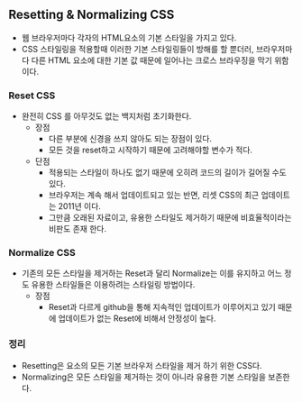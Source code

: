 
## Resetting & Normalizing CSS
- 웹 브라우저마다 각자의 HTML요소의 기본 스타일을 가지고 있다.
- CSS 스타일링을 적용할때 이러한 기본 스타일링들이 방해를 할 뿐더러, 브라우저마다 다른 HTML 요소에 대한 기본 값 때문에 일어나는 크로스 브라우징을 막기 위함이다.

### Reset CSS
- 완전히 CSS 를 아무것도 없는 백지처럼 초기화한다.
    - 장점
        - 다른 부분에 신경을 쓰지 않아도 되는 장점이 있다. 
        - 모든 것을 reset하고 시작하기 때문에 고려해야할 변수가 적다.
    - 단점
        - 적용되는 스타일이 하나도 없기 때문에 오히려 코드의 길이가 길어질 수도 있다.
        - 브라우저는 계속 해서 업데이트되고 있는 반면, 리셋 CSS의 최근 업데이트는 2011년 이다.
        - 그만큼 오래된 자료이고, 유용한 스타일도 제거하기 때문에 비효율적이라는 비판도 존재 한다.

### Normalize CSS
- 기존의 모든 스타일을 제거하는 Reset과 달리 Normalize는 이를 유지하고 어느 정도 유용한 스타일들은 이용하려는 스타일링 방법이다.
    - 장점
        - Reset과 다르게 github을 통해 지속적인 업데이트가 이루어지고 있기 때문에 업데이트가 없는 Reset에 비해서 안정성이 높다.

### 정리
- Resetting은 요소의 모든 기본 브라우저 스타일을 제거 하기 위한 CSS다.
- Normalizing은 모든 스타일을 제거하는 것이 아니라 유용한 기본 스타일을 보존한다.